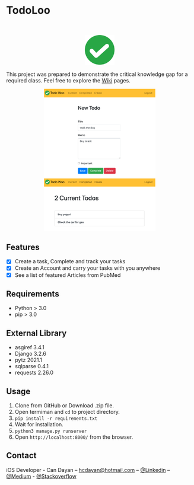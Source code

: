 # TodoLoo

<br />
<p align="center">
    <img src="static/todo/logo.png" alt="Logo" width="80" height="80">


This project was prepared to demonstrate the critical knowledge gap for a required class. Feel free to explore the [Wiki](https://github.com/active-sludge/TodoLoo/wiki) pages.
      
  <p align="row">
    <p align="center">
       <img src= "ss1.png" width="300" >
       <img src= "ss2.png" width="300" >
    </p>
  </p>
</p>


## Features

- [x] Create a task, Complete and track your tasks
- [x] Create an Account and carry your tasks with you anywhere
- [x] See a list of featured Articles from PubMed

## Requirements

- Python > 3.0
- pip > 3.0

## External Library

- asgiref 3.4.1
- Django 3.2.6
- pytz 2021.1
- sqlparse 0.4.1
- requests 2.26.0

## Usage

1. Clone from GitHub or Download .zip file. 
2. Open termiman and `cd` to project directory.
3. `pip install -r requirements.txt`
4. Wait for installation.
5. `python3 manage.py runserver`
6. Open `http://localhost:8000/` from the browser.

## Contact

iOS Developer - Can Dayan – hcdayan@hotmail.com – [@Linkedin](https://www.linkedin.com/in/can-d/) – [@Medium](https://activesludge.medium.com/) - [@Stackoverflow](https://stackoverflow.com/users/12594970/active-sludge)
